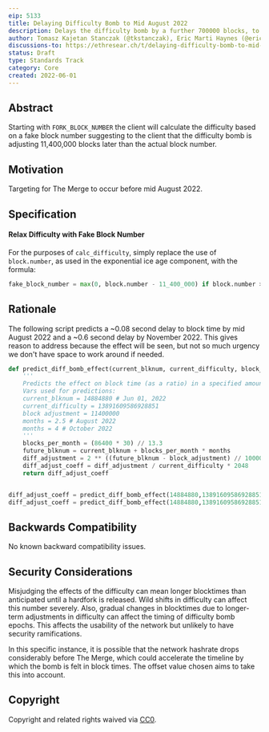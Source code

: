 ```yaml
---
eip: 5133
title: Delaying Difficulty Bomb to Mid August 2022
description: Delays the difficulty bomb by a further 700000 blocks, to the middle of August 2022.
author: Tomasz Kajetan Stanczak (@tkstanczak), Eric Marti Haynes (@ericmartihaynes), Josh Klopfenstein (@joshklop)
discussions-to: https://ethresear.ch/t/delaying-difficulty-bomb-to-mid-august-2022/12762
status: Draft
type: Standards Track
category: Core
created: 2022-06-01
---
```


## Abstract
Starting with `FORK_BLOCK_NUMBER` the client will calculate the difficulty based on a fake block number suggesting to the client that the difficulty bomb is adjusting 11,400,000 blocks later than the actual block number.

## Motivation
Targeting for The Merge to occur before mid August 2022.

## Specification
#### Relax Difficulty with Fake Block Number
For the purposes of `calc_difficulty`, simply replace the use of `block.number`, as used in the exponential ice age component, with the formula:
```py
fake_block_number = max(0, block.number - 11_400_000) if block.number >= FORK_BLOCK_NUMBER else block.number
```
## Rationale

The following script predicts a ~0.08 second delay to block time by mid August 2022 and a ~0.6 second delay by November 2022. This gives reason to address because the effect will be seen, but not so much urgency we don't have space to work around if needed.

```python
def predict_diff_bomb_effect(current_blknum, current_difficulty, block_adjustment, months):
    '''
    Predicts the effect on block time (as a ratio) in a specified amount of months in the future.
    Vars used for predictions:
    current_blknum = 14884880 # Jun 01, 2022
    current_difficulty = 13891609586928851
    block adjustment = 11400000
    months = 2.5 # August 2022
    months = 4 # October 2022
    '''
    blocks_per_month = (86400 * 30) // 13.3
    future_blknum = current_blknum + blocks_per_month * months
    diff_adjustment = 2 ** ((future_blknum - block_adjustment) // 100000 - 2)
    diff_adjust_coeff = diff_adjustment / current_difficulty * 2048
    return diff_adjust_coeff


diff_adjust_coeff = predict_diff_bomb_effect(14884880,13891609586928851,11200000,2.5)
diff_adjust_coeff = predict_diff_bomb_effect(14884880,13891609586928851,11200000,4)
```

## Backwards Compatibility
No known backward compatibility issues.

## Security Considerations
Misjudging the effects of the difficulty can mean longer blocktimes than anticipated until a hardfork is released. Wild shifts in difficulty can affect this number severely. Also, gradual changes in blocktimes due to longer-term adjustments in difficulty can affect the timing of difficulty bomb epochs. This affects the usability of the network but unlikely to have security ramifications.

In this specific instance, it is possible that the network hashrate drops considerably before The Merge, which could accelerate the timeline by which the bomb is felt in block times. The offset value chosen aims to take this into account.

## Copyright
Copyright and related rights waived via [CC0](../LICENSE.md).
